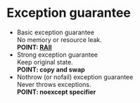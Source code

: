 # Exception guarantee

- Basic exception guarantee\
No memory or resource leak.\
**POINT: [RAII](raii.md)**
- Strong exception guarantee\
Keep original state.\
**POINT: copy and swap**
- Nothrow (or nofail) exception guarantee\
Never throws exceptions.\
**POINT: noexcept specifier**
